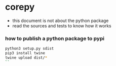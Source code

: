 # corepy

- this document is not about the python package
- read the sources and tests to know how it works

### how to publish a python package to pypi
```bash
python3 setup.py sdist
pip3 install twine
twine upload dist/*
``